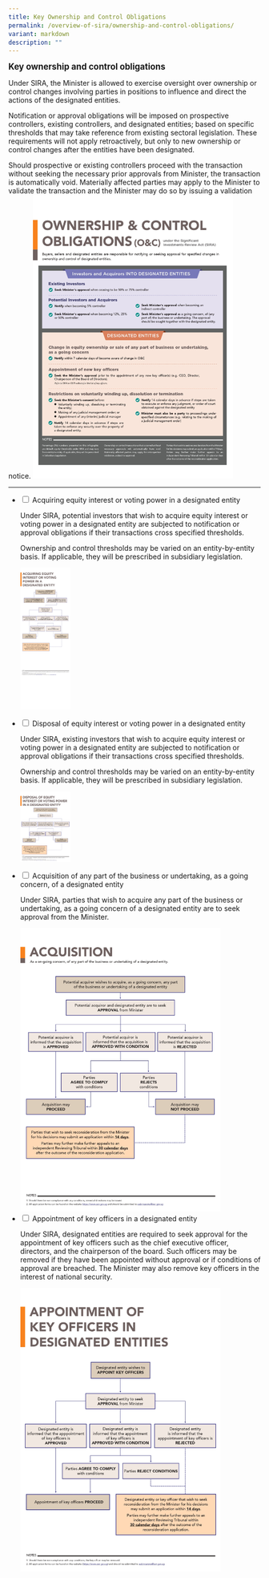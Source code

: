 ```yaml
---
title: Key Ownership and Control Obligations
permalink: /overview-of-sira/ownership-and-control-obligations/
variant: markdown
description: ""
---
```

<p><big><b> Key ownership and control obligations </b></big>
	
Under SIRA, the Minister is allowed to exercise oversight over ownership or control changes involving parties in positions to influence and direct the actions of the designated entities. 
	
Notification or approval obligations will be imposed on prospective controllers, existing controllers, and designated entities; based on specific thresholds that may take reference from existing sectoral legislation. These requirements will not apply retroactively, but only to new ownership or control changes after the entities have been designated.

Should prospective or existing controllers proceed with the transaction without seeking the necessary prior approvals from Minister, the transaction is automatically void. Materially affected parties may apply to the Minister to validate the transaction and the Minister may do so by issuing a validation notice.
<img width="400" alt="" src="/images/ownership_and_control_obligations.jpg"> </p><hr>

<ul class="jekyllcodex_accordion">
<li><input type="checkbox" id="accordion1"> 
<label for="accordion1"> Acquiring equity interest or voting power in a designated entity </label>
<div><p>
Under SIRA, potential investors that wish to acquire equity interest or voting power in a designated entity are subjected to notification or approval obligations if their transactions cross specified thresholds. 

Ownership and control thresholds may be varied on an entity-by-entity basis. If applicable, they will be prescribed in subsidiary legislation. </p>
<img width="100" alt="" src="/images/Acquiring_Interest.jpg">
</div></li>
	
<li><input type="checkbox" id="accordion2">  
<label for="accordion2">Disposal of equity interest or voting power in a designated entity</label>
<div><p>
Under SIRA, existing investors that wish to acquire equity interest or voting power in a designated entity are subjected to notification or approval obligations if their transactions cross specified thresholds.

Ownership and control thresholds may be varied on an entity-by-entity basis. If applicable, they will be prescribed in subsidiary legislation.</p>
<img width="100" alt="" src="/images/Disposal_of_Interest.jpg">
</div></li>  

<li><input type="checkbox" id="accordion3">  
<label for="accordion3">Acquisition of any part of the business or undertaking, as a going concern, of a designated entity</label>
<div><p>
Under SIRA, parties that wish to acquire any part of the business or undertaking, as a going concern of a designated entity are to seek approval from the Minister.</p>
<img width="400" alt="" src="/images/Acquisition.jpg">
</div></li>  

<li><input type="checkbox" id="accordion4">  
<label for="accordion4">Appointment of key officers in a designated entity</label>
<div><p>
Under SIRA, designated entities are required to seek approval for the appointment of key officers such as the chief executive officer, directors, and the chairperson of the board. Such officers may be removed if they have been appointed without approval or if conditions of approval are breached. The Minister may also remove key officers in the interest of national security.</p>
<img width="400" alt="" src="/images/Appt_of_Key_Officers.jpg">
</div></li>  
</ul>